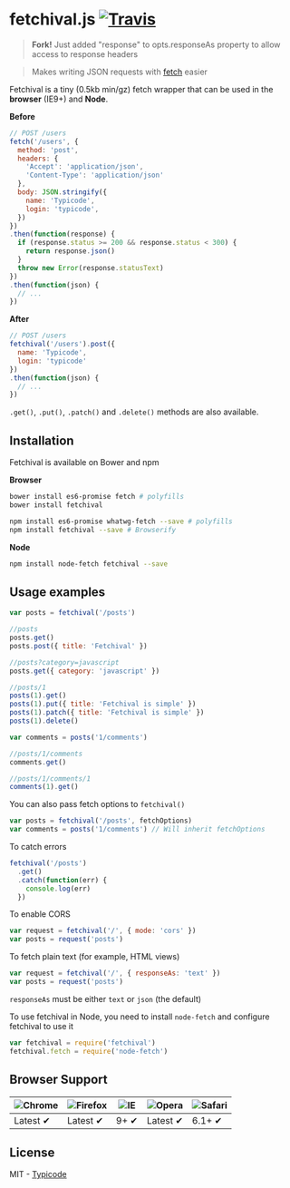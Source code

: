 # fetchival.js [![Travis](https://img.shields.io/travis/typicode/fetchival.svg)](https://travis-ci.org/typicode/fetchival)

> **Fork!** 
> Just added "response" to opts.responseAs property to allow access to response headers

> Makes writing JSON requests with [fetch](https://github.com/github/fetch) easier

Fetchival is a tiny (0.5kb min/gz) fetch wrapper that can be used in the __browser__ (IE9+) and __Node__.

__Before__

```javascript
// POST /users
fetch('/users', {
  method: 'post',
  headers: {
    'Accept': 'application/json',
    'Content-Type': 'application/json'
  },
  body: JSON.stringify({
    name: 'Typicode',
    login: 'typicode',
  })
})
.then(function(response) {
  if (response.status >= 200 && response.status < 300) {
    return response.json()
  }
  throw new Error(response.statusText)
})
.then(function(json) {
  // ...
})
```

__After__

```javascript
// POST /users
fetchival('/users').post({
  name: 'Typicode',
  login: 'typicode'
})
.then(function(json) {
  // ...
})
```

`.get()`, `.put()`, `.patch()` and `.delete()` methods are also available.

## Installation

Fetchival is available on Bower and npm

__Browser__

```bash
bower install es6-promise fetch # polyfills
bower install fetchival
```

```bash
npm install es6-promise whatwg-fetch --save # polyfills
npm install fetchival --save # Browserify
```

__Node__

```bash
npm install node-fetch fetchival --save
```

## Usage examples

```javascript
var posts = fetchival('/posts')

//posts
posts.get()
posts.post({ title: 'Fetchival' })

//posts?category=javascript
posts.get({ category: 'javascript' })

//posts/1
posts(1).get()
posts(1).put({ title: 'Fetchival is simple' })
posts(1).patch({ title: 'Fetchival is simple' })
posts(1).delete()

var comments = posts('1/comments')

//posts/1/comments
comments.get()

//posts/1/comments/1
comments(1).get()
```

You can also pass fetch options to `fetchival()`

```javascript
var posts = fetchival('/posts', fetchOptions)
var comments = posts('1/comments') // Will inherit fetchOptions
```

To catch errors

```javascript
fetchival('/posts')
  .get()
  .catch(function(err) {
    console.log(err)
  })
```

To enable CORS

```javascript
var request = fetchival('/', { mode: 'cors' })
var posts = request('posts')
```

To fetch plain text (for example, HTML views)

```javascript
var request = fetchival('/', { responseAs: 'text' })
var posts = request('posts')
```

`responseAs` must be either `text` or `json` (the default)

To use fetchival in Node, you need to install `node-fetch` and configure fetchival to use it

```javascript
var fetchival = require('fetchival')
fetchival.fetch = require('node-fetch')
```

## Browser Support

![Chrome](https://raw.github.com/alrra/browser-logos/master/chrome/chrome_48x48.png) | ![Firefox](https://raw.github.com/alrra/browser-logos/master/firefox/firefox_48x48.png) | ![IE](https://raw.github.com/alrra/browser-logos/master/internet-explorer/internet-explorer_48x48.png) | ![Opera](https://raw.github.com/alrra/browser-logos/master/opera/opera_48x48.png) | ![Safari](https://raw.github.com/alrra/browser-logos/master/safari/safari_48x48.png)
--- | --- | --- | --- | --- |
Latest ✔ | Latest ✔ | 9+ ✔ | Latest ✔ | 6.1+ ✔ |

## License

MIT - [Typicode](https://github.com/typicode)


